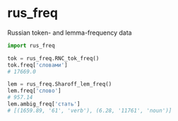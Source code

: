 # rus\_freq
Russian token- and lemma-frequency data

```python
import rus_freq

tok = rus_freq.RNC_tok_freq()
tok.freq['словами']
# 17669.0

lem = rus_freq.Sharoff_lem_freq()
lem.freq['слово']
# 957.14
lem.ambig_freq['стать']
# [(1659.89, '61', 'verb'), (6.28, '11761', 'noun')]
```
